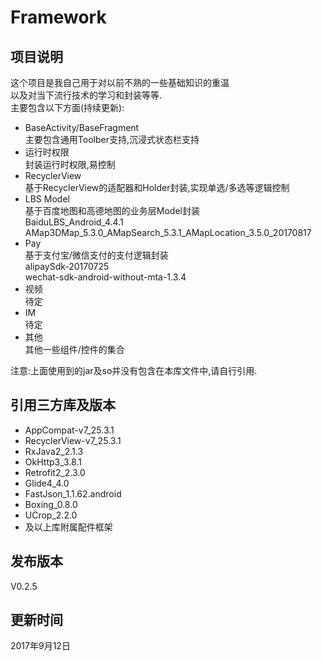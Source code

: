 Framework
===

项目说明
---
这个项目是我自己用于对以前不熟的一些基础知识的重温<br>
以及对当下流行技术的学习和封装等等.<br>
主要包含以下方面(持续更新):<br>

- BaseActivity/BaseFragment<br>
主要包含通用Toolber支持,沉浸式状态栏支持
- 运行时权限<br>
封装运行时权限,易控制
- RecyclerView<br>
基于RecyclerView的适配器和Holder封装,实现单选/多选等逻辑控制
- LBS Model<br>
基于百度地图和高德地图的业务层Model封装<br>
BaiduLBS_Android_4.4.1<br>
AMap3DMap_5.3.0_AMapSearch_5.3.1_AMapLocation_3.5.0_20170817
- Pay<br>
基于支付宝/微信支付的支付逻辑封装<br>
alipaySdk-20170725<br>
wechat-sdk-android-without-mta-1.3.4
- 视频<br>
待定
- IM<br>
待定
- 其他<br>
其他一些组件/控件的集合

注意:上面使用到的jar及so并没有包含在本库文件中,请自行引用.

引用三方库及版本
---
- AppCompat-v7_25.3.1
- RecyclerView-v7_25.3.1
- RxJava2_2.1.3
- OkHttp3_3.8.1
- Retrofit2_2.3.0
- Glide4_4.0
- FastJson_1.1.62.android
- Boxing_0.8.0
- UCrop_2.2.0
- 及以上库附属配件框架

发布版本
---
V0.2.5

更新时间
---
2017年9月12日
